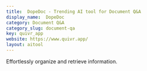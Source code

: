 ```yaml
---
title:  DopeDoc - Trending AI tool for Document Q&A
display_name:  DopeDoc
category: Document Q&A
category_slug: document-qa
key: quivr_app
website: https://www.quivr.app/
layout: aitool
---
```


Effortlessly organize and retrieve information.
